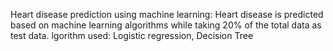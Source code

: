 Heart disease prediction using machine learning: Heart disease is predicted based on  machine learning algorithms while taking 20% of the total data as test data. 
lgorithm used: Logistic regression, Decision Tree
